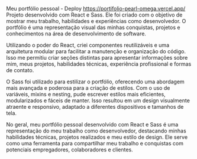 Meu portfólio pessoal - Deploy https://portifolio-pearl-omega.vercel.app/
  Projeto desenvolvido com React e Sass. Ele foi criado com o objetivo de mostrar meu trabalho, habilidades e experiências como desenvolvedor. O portfólio é uma representação visual das minhas conquistas, projetos e conhecimentos na área de desenvolvimento de software.

Utilizando o poder do React, criei componentes reutilizáveis e uma arquitetura modular para facilitar a manutenção e organização do código. Isso me permitiu criar seções distintas para apresentar informações sobre mim, meus projetos, habilidades técnicas, experiência profissional e formas de contato.

O Sass foi utilizado para estilizar o portfólio, oferecendo uma abordagem mais avançada e poderosa para a criação de estilos. Com o uso de variáveis, mixins e nesting, pude escrever estilos mais eficientes, modularizados e fáceis de manter. Isso resultou em um design visualmente atraente e responsivo, adaptado a diferentes dispositivos e tamanhos de tela.

No geral, meu portfólio pessoal desenvolvido com React e Sass é uma representação do meu trabalho como desenvolvedor, destacando minhas habilidades técnicas, projetos realizados e meu estilo de design. Ele serve como uma ferramenta para compartilhar meu trabalho e conquistas com potenciais empregadores, colaboradores e clientes.
